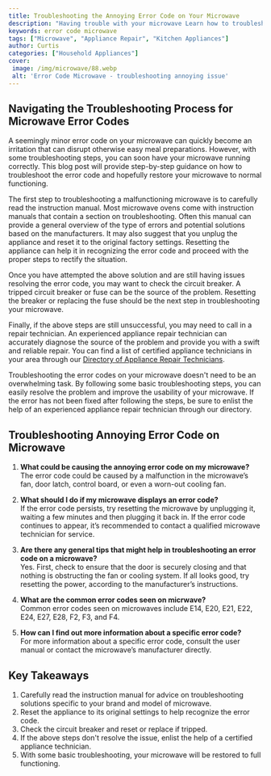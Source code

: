 ```yaml
---
title: Troubleshooting the Annoying Error Code on Your Microwave
description: "Having trouble with your microwave Learn how to troubleshoot the annoying error code youve been dealing with in this easy-to-follow blog post"
keywords: error code microwave
tags: ["Microwave", "Appliance Repair", "Kitchen Appliances"]
author: Curtis
categories: ["Household Appliances"]
cover: 
 image: /img/microwave/88.webp
 alt: 'Error Code Microwave - troubleshooting annoying issue'
---
```

## Navigating the Troubleshooting Process for Microwave Error Codes 

A seemingly minor error code on your microwave can quickly become an irritation that can disrupt otherwise easy meal preparations. However, with some troubleshooting steps, you can soon have your microwave running correctly. This blog post will provide step-by-step guidance on how to troubleshoot the error code and hopefully restore your microwave to normal functioning. 

The first step to troubleshooting a malfunctioning microwave is to carefully read the instruction manual. Most microwave ovens come with instruction manuals that contain a section on troubleshooting. Often this manual can provide a general overview of the type of errors and potential solutions based on the manufacturers. It may also suggest that you unplug the appliance and reset it to the original factory settings. Resetting the appliance can help it in recognizing the error code and proceed with the proper steps to rectify the situation. 

Once you have attempted the above solution and are still having issues resolving the error code, you may want to check the circuit breaker. A tripped circuit breaker or fuse can be the source of the problem. Resetting the breaker or replacing the fuse should be the next step in troubleshooting your microwave. 

Finally, if the above steps are still unsuccessful, you may need to call in a repair technician. An experienced appliance repair technician can accurately diagnose the source of the problem and provide you with a swift and reliable repair. You can find a list of certified appliance technicians in your area through our [Directory of Appliance Repair Technicians](./pages/appliance-repair-technicians). 

Troubleshooting the error codes on your microwave doesn't need to be an overwhelming task. By following some basic troubleshooting steps, you can easily resolve the problem and improve the usability of your microwave. If the error has not been fixed after following the steps, be sure to enlist the help of an experienced appliance repair technician through our directory.

## Troubleshooting Annoying Error Code on Microwave

1. **What could be causing the annoying error code on my microwave?** <br>
The error code could be caused by a malfunction in the microwave’s fan, door latch, control board, or even a worn-out cooling fan.

2. **What should I do if my microwave displays an error code?** <br>
If the error code persists, try resetting the microwave by unplugging it, waiting a few minutes and then plugging it back in. If the error code continues to appear, it’s recommended to contact a qualified microwave technician for service. 

3. **Are there any general tips that might help in troubleshooting an error code on a microwave?** <br>
Yes. First, check to ensure that the door is securely closing and that nothing is obstructing the fan or cooling system. If all looks good, try resetting the power, according to the manufacturer’s instructions.

4. **What are the common error codes seen on micrwave?** <br>
Common error codes seen on microwaves include E14, E20, E21, E22, E24, E27, E28, F2, F3, and F4.

5. **How can I find out more information about a specific error code?** <br>
For more information about a specific error code, consult the user manual or contact the microwave’s manufacturer directly.

## Key Takeaways
1. Carefully read the instruction manual for advice on troubleshooting solutions specific to your brand and model of microwave.
2. Reset the appliance to its original settings to help recognize the error code. 
3. Check the circuit breaker and reset or replace if tripped.
4. If the above steps don't resolve the issue, enlist the help of a certified appliance technician.
5. With some basic troubleshooting, your microwave will be restored to full functioning.
